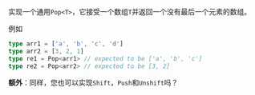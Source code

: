 实现一个通用`Pop<T>`，它接受一个数组`T`并返回一个没有最后一个元素的数组。

例如

```ts
type arr1 = ['a', 'b', 'c', 'd']
type arr2 = [3, 2, 1]
type re1 = Pop<arr1> // expected to be ['a', 'b', 'c']
type re2 = Pop<arr2> // expected to be [3, 2]
```
**额外**：同样，您也可以实现`Shift`，`Push`和`Unshift`吗？